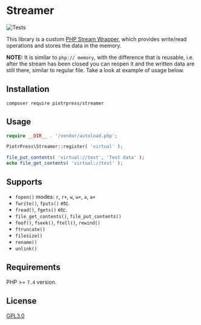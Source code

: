 # Streamer

![Tests](https://github.com/PiotrPress/streamer/actions/workflows/tests.yml/badge.svg)

This library is a custom [PHP Stream Wrapper](https://www.php.net/manual/en/class.streamwrapper.php), which provides write/read operations and stores the data in the memory.

**NOTE:** It is similar to `php:// memory`, with the difference that is reusable, i.e. after the stream has been closed you can reopen it and the written data are still there, similar to regular file. Take a look at example of usage below.

## Installation

```console
composer require piotrpress/streamer
```

## Usage

```php
require __DIR__ . '/vendor/autoload.php';

PiotrPress\Streamer::register( 'virtual' );

file_put_contents( 'virtual://test', 'Test data' );
echo file_get_contents( 'virtual://test' );
```

## Supports

* `fopen()` modes: `r`, `r+`, `w`, `w+`, `a`, `a+`
* `fwrite()`, `fputs()` etc.
* `fread()`, `fgets()` etc.
* `file_get_contents()`, `file_put_contents()`
* `feof()`, `fseek()`, `ftell()`, `rewind()`
* `ftruncate()`
* `filesize()`
* `rename()`
* `unlink()`

## Requirements

PHP >= `7.4` version.

## License

[GPL3.0](license.txt)